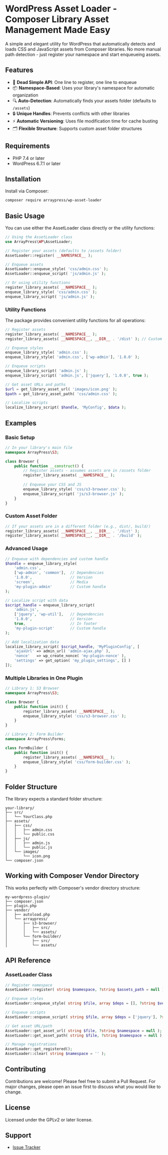 # WordPress Asset Loader - Composer Library Asset Management Made Easy

A simple and elegant utility for WordPress that automatically detects and loads CSS and JavaScript assets from Composer libraries. No more manual path detection - just register your namespace and start enqueueing assets.

## Features

* 🎯 **Dead Simple API**: One line to register, one line to enqueue
* 📦 **Namespace-Based**: Uses your library's namespace for automatic organization
* 🔍 **Auto-Detection**: Automatically finds your assets folder (defaults to `/assets`)
* 🔒 **Unique Handles**: Prevents conflicts with other libraries
* ⚡ **Automatic Versioning**: Uses file modification time for cache busting
* 🗂️ **Flexible Structure**: Supports custom asset folder structures

## Requirements

* PHP 7.4 or later
* WordPress 6.7.1 or later

## Installation

Install via Composer:

```bash
composer require arraypress/wp-asset-loader
```

## Basic Usage

You can use either the AssetLoader class directly or the utility functions:

```php
// Using the AssetLoader class
use ArrayPress\WP\AssetLoader;

// Register your assets (defaults to /assets folder)
AssetLoader::register( __NAMESPACE__ );

// Enqueue assets
AssetLoader::enqueue_style( 'css/admin.css' );
AssetLoader::enqueue_script( 'js/admin.js' );

// Or using utility functions
register_library_assets( __NAMESPACE__ );
enqueue_library_style( 'css/admin.css' );
enqueue_library_script( 'js/admin.js' );
```

### Utility Functions

The package provides convenient utility functions for all operations:

```php
// Register assets
register_library_assets( __NAMESPACE__ );
register_library_assets( __NAMESPACE__, __DIR__ . '/dist' ); // Custom path

// Enqueue styles
enqueue_library_style( 'admin.css' );
enqueue_library_style( 'admin.css', ['wp-admin'], '1.0.0' );

// Enqueue scripts
enqueue_library_script( 'admin.js' );
enqueue_library_script( 'admin.js', ['jquery'], '1.0.0', true );

// Get asset URLs and paths
$url = get_library_asset_url( 'images/icon.png' );
$path = get_library_asset_path( 'css/admin.css' );

// Localize scripts
localize_library_script( $handle, 'MyConfig', $data );
```

## Examples

### Basic Setup

```php
// In your library's main file
namespace ArrayPress\S3;

class Browser {
    public function __construct() {
        // Register assets - assumes assets are in /assets folder
        register_library_assets( __NAMESPACE__ );
        
        // Enqueue your CSS and JS
        enqueue_library_style( 'css/s3-browser.css' );
        enqueue_library_script( 'js/s3-browser.js' );
    }
}
```

### Custom Asset Folder

```php
// If your assets are in a different folder (e.g., dist/, build/)
register_library_assets( __NAMESPACE__, __DIR__ . '/dist' );
register_library_assets( __NAMESPACE__, __DIR__ . '/build' );
```

### Advanced Usage

```php
// Enqueue with dependencies and custom handle
$handle = enqueue_library_style(
    'admin.css',
    ['wp-admin', 'common'],  // Dependencies
    '1.0.0',                 // Version
    'screen',                // Media
    'my-plugin-admin'        // Custom handle
);

// Localize script with data
$script_handle = enqueue_library_script(
    'admin.js',
    ['jquery', 'wp-util'],   // Dependencies
    '1.0.0',                 // Version
    true,                    // In footer
    'my-plugin-script'       // Custom handle
);

// Add localization data
localize_library_script( $script_handle, 'MyPluginConfig', [
    'ajaxUrl' => admin_url( 'admin-ajax.php' ),
    'nonce'   => wp_create_nonce( 'my-plugin-nonce' ),
    'settings' => get_option( 'my_plugin_settings', [] )
]);
```

### Multiple Libraries in One Plugin

```php
// Library 1: S3 Browser
namespace ArrayPress\S3;

class Browser {
    public function init() {
        register_library_assets( __NAMESPACE__ );
        enqueue_library_style( 'css/s3-browser.css' );
    }
}

// Library 2: Form Builder
namespace ArrayPress\Forms;

class FormBuilder {
    public function init() {
        register_library_assets( __NAMESPACE__ );
        enqueue_library_style( 'css/form-builder.css' );
    }
}
```

## Folder Structure

The library expects a standard folder structure:

```
your-library/
├── src/
│   └── YourClass.php
├── assets/
│   ├── css/
│   │   ├── admin.css
│   │   └── public.css
│   ├── js/
│   │   ├── admin.js
│   │   └── public.js
│   └── images/
│       └── icon.png
└── composer.json
```

## Working with Composer Vendor Directory

This works perfectly with Composer's vendor directory structure:

```
my-wordpress-plugin/
├── composer.json
├── plugin.php
├── vendor/
│   ├── autoload.php
│   └── arraypress/
│       ├── s3-browser/
│       │   ├── src/
│       │   └── assets/
│       └── form-builder/
│           ├── src/
│           └── assets/
```

## API Reference

### AssetLoader Class

```php
// Register namespace
AssetLoader::register( string $namespace, ?string $assets_path = null );

// Enqueue styles
AssetLoader::enqueue_style( string $file, array $deps = [], ?string $version = null, string $media = 'all', string $handle = '' );

// Enqueue scripts
AssetLoader::enqueue_script( string $file, array $deps = ['jquery'], ?string $version = null, bool $in_footer = true, string $handle = '' );

// Get asset URL/path
AssetLoader::get_asset_url( string $file, ?string $namespace = null );
AssetLoader::get_asset_path( string $file, ?string $namespace = null );

// Manage registrations
AssetLoader::get_registered();
AssetLoader::clear( string $namespace = '' );
```

## Contributing

Contributions are welcome! Please feel free to submit a Pull Request. For major changes, please open an issue first to discuss what you would like to change.

## License

Licensed under the GPLv2 or later license.

## Support

- [Issue Tracker](https://github.com/arraypress/wp-asset-loader/issues)